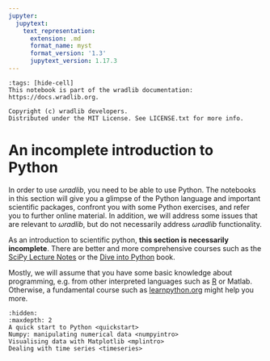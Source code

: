 ```yaml
---
jupyter:
  jupytext:
    text_representation:
      extension: .md
      format_name: myst
      format_version: '1.3'
      jupytext_version: 1.17.3
---
```


```{raw-cell}
:tags: [hide-cell]
This notebook is part of the wradlib documentation: https://docs.wradlib.org.

Copyright (c) wradlib developers.
Distributed under the MIT License. See LICENSE.txt for more info.
```

# An incomplete introduction to Python


In order to use $\omega radlib$, you need to be able to use Python. The notebooks in this section will give you a glimpse of the Python language and important scientific packages, confront you with some Python exercises, and refer you to further online material. In addition, we will address some issues that are relevant to $\omega radlib$, but do not necessarily address $\omega radlib$ functionality.

As an introduction to scientific python, **this section is necessarily incomplete**. There are better and more comprehensive courses such as the [SciPy Lecture Notes](https://scipy-lectures.org/index.html) or the [Dive into Python](https://en.wikipedia.org/wiki/Mark_Pilgrim#Dive_into_Python) book.

Mostly, we will assume that you have some basic knowledge about programming, e.g. from other interpreted languages such as [R](https://www.r-project.org/) or Matlab. Otherwise, a fundamental course such as [learnpython.org](https://www.learnpython.org/) might help you more.

```{toctree}
:hidden:
:maxdepth: 2
A quick start to Python <quickstart>
Numpy: manipulating numerical data <numpyintro>
Visualising data with Matplotlib <mplintro>
Dealing with time series <timeseries>
```
